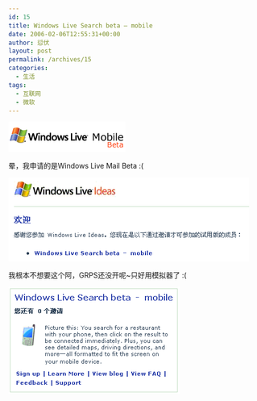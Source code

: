 ```yaml
---
id: 15
title: Windows Live Search beta – mobile
date: 2006-02-06T12:55:31+00:00
author: 愆伏
layout: post
permalink: /archives/15
categories:
  - 生活
tags:
  - 互联网
  - 微软
---
```

![winlive](/wp-content/uploads/200602/06_130343_winlive.mobilebeta.logo.gif)
  
晕，我申请的是Windows Live Mail Beta :(

![winlivemobile](/wp-content/uploads/200602/06_130052_live_top.gif)

我根本不想要这个阿，GRPS还没开呢~只好用模拟器了 :(

![live-search-beta](/wp-content/uploads/200602/06_130226_live_buttom.gif)